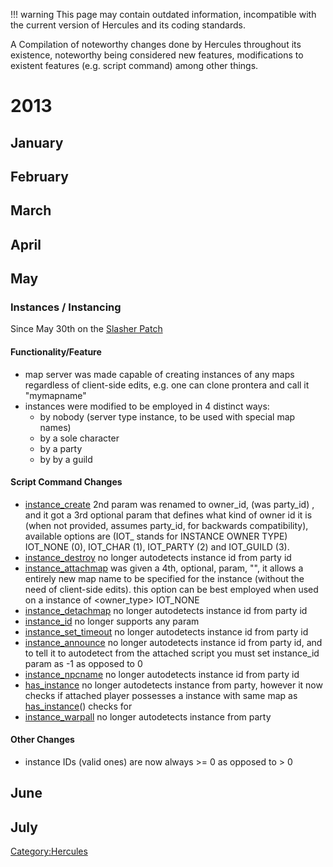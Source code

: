 !!! warning
	This page may contain outdated information, incompatible with the current version of Hercules and its coding standards.


A Compilation of noteworthy changes done by Hercules throughout its existence, noteworthy being considered new features,
modifications to existent features (e.g. script command) among other things.

# 2013

## January

## February

## March

## April

## May

### Instances / Instancing

Since May 30th on the [Slasher Patch](https://herc.ws/board/topic/928-memory-slasher-may-30-patch/%7CMemory)

#### Functionality/Feature

- map server was made capable of creating instances of any maps regardless of client-side edits, e.g. one can clone
  prontera and call it "mymapname"
- instances were modified to be employed in 4 distinct ways:
  - by nobody (server type instance, to be used with special map names)
  - by a sole character
  - by a party
  - by by a guild

#### Script Command Changes

- [instance_create](instance_create "wikilink") 2nd param was renamed to owner_id, (was party_id) , and it got a 3rd
  optional param that defines what kind of owner id it is (when not provided, assumes party_id, for backwards
  compatibility), available options are (IOT\_ stands for INSTANCE OWNER TYPE) IOT_NONE (0), IOT_CHAR (1), IOT_PARTY (2)
  and IOT_GUILD (3).
- [instance_destroy](instance_destroy "wikilink") no longer autodetects instance id from party id
- [instance_attachmap](instance_attachmap "wikilink") was given a 4th, optional, param, "<new map name>", it allows a
  entirely new map name to be specified for the instance (without the need of client-side edits). this option can be
  best employed when used on a instance of <owner_type> IOT_NONE
- [instance_detachmap](instance_detachmap "wikilink") no longer autodetects instance id from party id
- [instance_id](instance_id "wikilink") no longer supports any param
- [instance_set_timeout](instance_set_timeout "wikilink") no longer autodetects instance id from party id
- [instance_announce](instance_announce "wikilink") no longer autodetects instance id from party id, and to tell it to
  autodetect from the attached script you must set instance_id param as -1 as opposed to 0
- [instance_npcname](instance_npcname "wikilink") no longer autodetects instance id from party id
- [has_instance](has_instance "wikilink") no longer autodetects instance from party, however it now checks if attached
  player possesses a instance with same map as [has_instance](has_instance "wikilink")(<param>) checks for
- [instance_warpall](instance_warpall "wikilink") no longer autodetects instance from party

#### Other Changes

- instance IDs (valid ones) are now always \>= 0 as opposed to \> 0

## June

## July

[Category:Hercules](Category:Hercules "wikilink")
